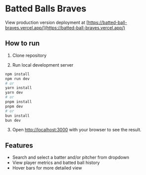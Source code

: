 # Batted Balls Braves

View production version deployment at [https://batted-ball-braves.vercel.app/](https://batted-ball-braves.vercel.app/)

## How to run

1. Clone repository

2. Run local development server
```bash
npm install
npm run dev
# or
yarn install
yarn dev
# or
pnpm install
pnpm dev
# or
bun install
bun dev
```

3. Open [http://localhost:3000](http://localhost:3000) with your browser to see the result.

## Features

- Search and select a batter and/or pitcher from dropdown
- View player metrics and batted ball history
- Hover bars for more detailed view
